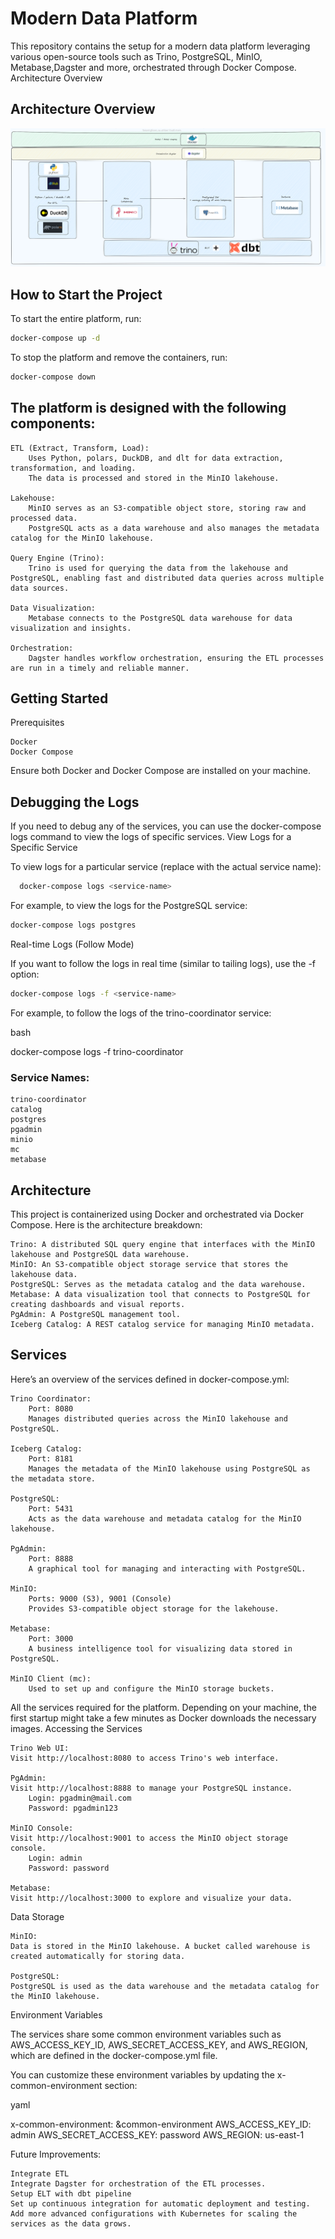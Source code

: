 # Modern Data Platform 
This repository contains the setup for a modern data platform leveraging various open-source tools such as Trino, PostgreSQL, MinIO, Metabase,Dagster and more, orchestrated through Docker Compose.
Architecture Overview

## Architecture Overview

![Architecture Diagram](./img/Architecture_OpenLakeHouse.png)


## How to Start the Project

To start the entire platform, run:
```bash
docker-compose up -d
```
To stop the platform and remove the containers, run:
```bash
docker-compose down
```

## The platform is designed with the following components:

    ETL (Extract, Transform, Load):
        Uses Python, polars, DuckDB, and dlt for data extraction, transformation, and loading.
        The data is processed and stored in the MinIO lakehouse.

    Lakehouse:
        MinIO serves as an S3-compatible object store, storing raw and processed data.
        PostgreSQL acts as a data warehouse and also manages the metadata catalog for the MinIO lakehouse.

    Query Engine (Trino):
        Trino is used for querying the data from the lakehouse and PostgreSQL, enabling fast and distributed data queries across multiple data sources.

    Data Visualization:
        Metabase connects to the PostgreSQL data warehouse for data visualization and insights.

    Orchestration:
        Dagster handles workflow orchestration, ensuring the ETL processes are run in a timely and reliable manner.

## Getting Started
Prerequisites

    Docker
    Docker Compose

Ensure both Docker and Docker Compose are installed on your machine.


## Debugging the Logs

If you need to debug any of the services, you can use the docker-compose logs command to view the logs of specific services.
View Logs for a Specific Service

To view logs for a particular service (replace <service-name> with the actual service name):


```bash
  docker-compose logs <service-name>
```
For example, to view the logs for the PostgreSQL service:

```bash
docker-compose logs postgres
```
Real-time Logs (Follow Mode)

If you want to follow the logs in real time (similar to tailing logs), use the -f option:
```bash
docker-compose logs -f <service-name>
```


For example, to follow the logs of the trino-coordinator service:

bash

docker-compose logs -f trino-coordinator

### Service Names:

    trino-coordinator
    catalog
    postgres
    pgadmin
    minio
    mc
    metabase




## Architecture

This project is containerized using Docker and orchestrated via Docker Compose. Here is the architecture breakdown:

    Trino: A distributed SQL query engine that interfaces with the MinIO lakehouse and PostgreSQL data warehouse.
    MinIO: An S3-compatible object storage service that stores the lakehouse data.
    PostgreSQL: Serves as the metadata catalog and the data warehouse.
    Metabase: A data visualization tool that connects to PostgreSQL for creating dashboards and visual reports.
    PgAdmin: A PostgreSQL management tool.
    Iceberg Catalog: A REST catalog service for managing MinIO metadata.

## Services

Here’s an overview of the services defined in docker-compose.yml:

    Trino Coordinator:
        Port: 8080
        Manages distributed queries across the MinIO lakehouse and PostgreSQL.

    Iceberg Catalog:
        Port: 8181
        Manages the metadata of the MinIO lakehouse using PostgreSQL as the metadata store.

    PostgreSQL:
        Port: 5431
        Acts as the data warehouse and metadata catalog for the MinIO lakehouse.

    PgAdmin:
        Port: 8888
        A graphical tool for managing and interacting with PostgreSQL.

    MinIO:
        Ports: 9000 (S3), 9001 (Console)
        Provides S3-compatible object storage for the lakehouse.

    Metabase:
        Port: 3000
        A business intelligence tool for visualizing data stored in PostgreSQL.

    MinIO Client (mc):
        Used to set up and configure the MinIO storage buckets.

All the services required for the platform. Depending on your machine, the first startup might take a few minutes as Docker downloads the necessary images.
Accessing the Services

    Trino Web UI:
    Visit http://localhost:8080 to access Trino's web interface.

    PgAdmin:
    Visit http://localhost:8888 to manage your PostgreSQL instance.
        Login: pgadmin@mail.com
        Password: pgadmin123

    MinIO Console:
    Visit http://localhost:9001 to access the MinIO object storage console.
        Login: admin
        Password: password

    Metabase:
    Visit http://localhost:3000 to explore and visualize your data.

Data Storage

    MinIO:
    Data is stored in the MinIO lakehouse. A bucket called warehouse is created automatically for storing data.

    PostgreSQL:
    PostgreSQL is used as the data warehouse and the metadata catalog for the MinIO lakehouse.

Environment Variables

The services share some common environment variables such as AWS_ACCESS_KEY_ID, AWS_SECRET_ACCESS_KEY, and AWS_REGION, which are defined in the docker-compose.yml file.

You can customize these environment variables by updating the x-common-environment section:

yaml

x-common-environment: &common-environment
  AWS_ACCESS_KEY_ID: admin
  AWS_SECRET_ACCESS_KEY: password
  AWS_REGION: us-east-1



Future Improvements:
    
    Integrate ETL
    Integrate Dagster for orchestration of the ETL processes.
    Setup ELT with dbt pipeline
    Set up continuous integration for automatic deployment and testing.
    Add more advanced configurations with Kubernetes for scaling the services as the data grows.
